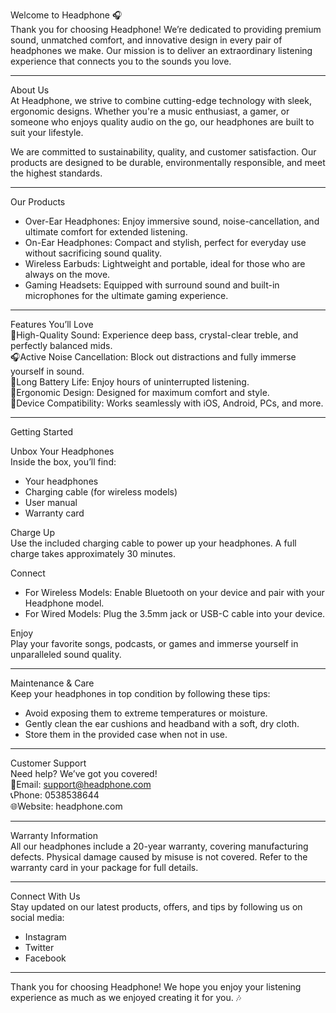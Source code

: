 Welcome to Headphone 🎧  
Thank you for choosing Headphone! We’re dedicated to providing premium sound, unmatched comfort, and innovative design in every pair of headphones we make. Our mission is to deliver an extraordinary listening experience that connects you to the sounds you love.  

---

About Us  
At Headphone, we strive to combine cutting-edge technology with sleek, ergonomic designs. Whether you're a music enthusiast, a gamer, or someone who enjoys quality audio on the go, our headphones are built to suit your lifestyle.  

We are committed to sustainability, quality, and customer satisfaction. Our products are designed to be durable, environmentally responsible, and meet the highest standards.  

---

Our Products  
- Over-Ear Headphones: Enjoy immersive sound, noise-cancellation, and ultimate comfort for extended listening.  
- On-Ear Headphones: Compact and stylish, perfect for everyday use without sacrificing sound quality.  
- Wireless Earbuds: Lightweight and portable, ideal for those who are always on the move.  
- Gaming Headsets: Equipped with surround sound and built-in microphones for the ultimate gaming experience.  

---

Features You’ll Love  
🎵High-Quality Sound: Experience deep bass, crystal-clear treble, and perfectly balanced mids.  
🎧Active Noise Cancellation: Block out distractions and fully immerse yourself in sound.  
🔋Long Battery Life: Enjoy hours of uninterrupted listening.  
🌟Ergonomic Design: Designed for maximum comfort and style.  
📱Device Compatibility: Works seamlessly with iOS, Android, PCs, and more.  

---

Getting Started  

Unbox Your Headphones  
Inside the box, you’ll find:  
- Your headphones  
- Charging cable (for wireless models)  
- User manual  
- Warranty card  

Charge Up  
Use the included charging cable to power up your headphones. A full charge takes approximately 30 minutes.  

Connect  
- For Wireless Models: Enable Bluetooth on your device and pair with your Headphone model.  
- For Wired Models: Plug the 3.5mm jack or USB-C cable into your device.  

Enjoy  
Play your favorite songs, podcasts, or games and immerse yourself in unparalleled sound quality.  

---

Maintenance & Care  
Keep your headphones in top condition by following these tips:  
- Avoid exposing them to extreme temperatures or moisture.  
- Gently clean the ear cushions and headband with a soft, dry cloth.  
- Store them in the provided case when not in use.  

---

Customer Support  
Need help? We’ve got you covered!  
📧Email: support@headphone.com  
📞Phone: 0538538644  
🌐Website: headphone.com  

---

Warranty Information  
All our headphones include a 20-year warranty, covering manufacturing defects. Physical damage caused by misuse is not covered. Refer to the warranty card in your package for full details.  

---

Connect With Us  
Stay updated on our latest products, offers, and tips by following us on social media:  
- Instagram  
- Twitter  
- Facebook  

---

Thank you for choosing Headphone! We hope you enjoy your listening experience as much as we enjoyed creating it for you. 🎶  

